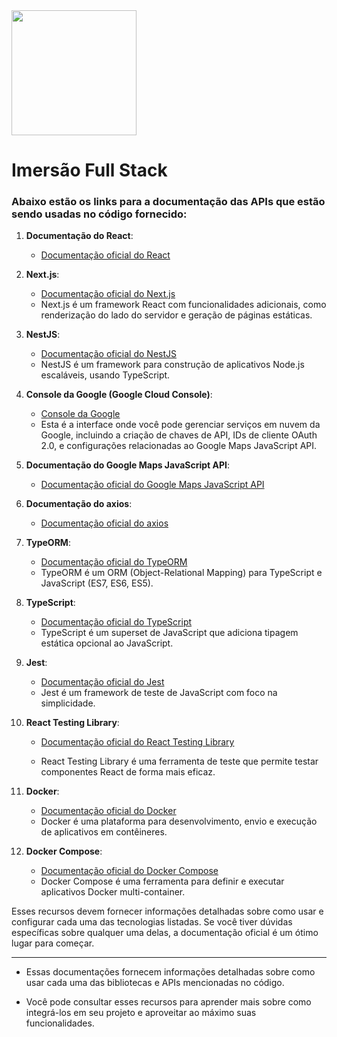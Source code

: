 <img src="https://devcollegeacademy.com.br/images/logo.png" width="200" />

# Imersão Full Stack 

### Abaixo estão os links para a documentação das APIs que estão sendo usadas no código fornecido:

1. **Documentação do React**:
   - [Documentação oficial do React](https://react.dev/)

2. **Next.js**:
   - [Documentação oficial do Next.js](https://nextjs.org/docs/getting-started)
   - Next.js é um framework React com funcionalidades adicionais, como renderização do lado do servidor e geração de páginas estáticas.

3. **NestJS**:
   - [Documentação oficial do NestJS](https://docs.nestjs.com/)
   - NestJS é um framework para construção de aplicativos Node.js escaláveis, usando TypeScript.

4. **Console da Google (Google Cloud Console)**:
   - [Console da Google](https://console.cloud.google.com/)
   - Esta é a interface onde você pode gerenciar serviços em nuvem da Google, incluindo a criação de chaves de API, IDs de cliente OAuth 2.0, e configurações relacionadas ao Google Maps JavaScript API.

5. **Documentação do Google Maps JavaScript API**:
   - [Documentação oficial do Google Maps JavaScript API](https://developers.google.com/maps/documentation/javascript/overview)

6. **Documentação do axios**:
   - [Documentação oficial do axios](https://axios-http.com/docs/intro)

7. **TypeORM**:
   - [Documentação oficial do TypeORM](https://typeorm.io/)
   - TypeORM é um ORM (Object-Relational Mapping) para TypeScript e JavaScript (ES7, ES6, ES5).

8. **TypeScript**:
   - [Documentação oficial do TypeScript](https://www.typescriptlang.org/docs/)
   - TypeScript é um superset de JavaScript que adiciona tipagem estática opcional ao JavaScript.

9. **Jest**:
   - [Documentação oficial do Jest](https://jestjs.io/docs/getting-started)
   - Jest é um framework de teste de JavaScript com foco na simplicidade.

10. **React Testing Library**:
    - [Documentação oficial do React Testing Library](https://testing-library.com/docs/react-testing-library/intro/)

    - React Testing Library é uma ferramenta de teste que permite testar componentes React de forma mais eficaz.

11. **Docker**:
    - [Documentação oficial do Docker](https://docs.docker.com/)
    - Docker é uma plataforma para desenvolvimento, envio e execução de aplicativos em contêineres.

12. **Docker Compose**:
    - [Documentação oficial do Docker Compose](https://docs.docker.com/compose/)
    - Docker Compose é uma ferramenta para definir e executar aplicativos Docker multi-container.

Esses recursos devem fornecer informações detalhadas sobre como usar e configurar cada uma das tecnologias listadas. Se você tiver dúvidas específicas sobre qualquer uma delas, a documentação oficial é um ótimo lugar para começar.

---

- Essas documentações fornecem informações detalhadas sobre como usar cada uma das bibliotecas e APIs mencionadas no código. 

- Você pode consultar esses recursos para aprender mais sobre como integrá-los em seu projeto e aproveitar ao máximo suas funcionalidades.